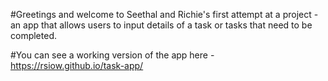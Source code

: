 #Greetings and welcome to Seethal and Richie's first attempt at a project - an app that allows users to input details of a task or tasks that need to be completed.

#You can see a working version of the app here - https://rsiow.github.io/task-app/
